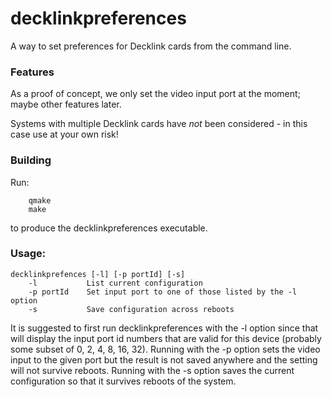 # decklinkpreferences

A way to set preferences for Decklink cards from the command line.

### Features
As a proof of concept, we only set the video input port at the moment; maybe other features later.

Systems with multiple Decklink cards have _not_ been considered - in this case use at your own risk!

### Building
Run:
```
	qmake
	make
```
to produce the decklinkpreferences executable.

### Usage:

```
decklinkprefences [-l] [-p portId] [-s]
	-l           List current configuration
	-p portId    Set input port to one of those listed by the -l option
	-s           Save configuration across reboots
```

It is suggested to first run decklinkpreferences with the -l option
since that will display the input port id numbers that are valid for this device
(probably some subset of 0, 2, 4, 8, 16, 32). Running with the -p option
sets the video input to the given port but the result is not saved anywhere
and the setting will not survive reboots. Running with the -s option saves
the current configuration so that it survives reboots of the system.

